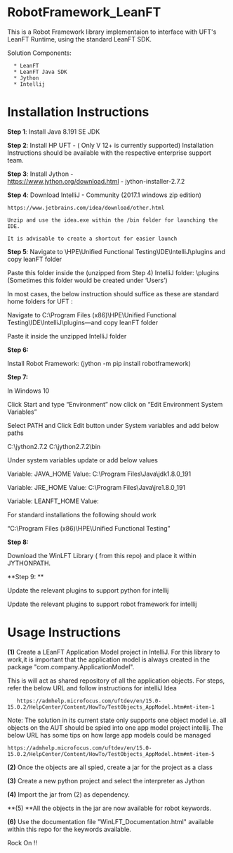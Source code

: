 # RobotFramework_LeanFT

This is a Robot Framework library implementaion to interface with UFT's LeanFT Runtime, using the standard LeanFT SDK.

Solution Components: 

      * LeanFT
      * LeanFT Java SDK
      * Jython
      * Intellij

# Installation Instructions

**Step 1**: Install Java 8.191 SE JDK 

**Step 2**: Install HP UFT - ( Only V 12+ is currently supported)
	Installation Instructions should be available with the respective enterprise support team.

**Step 3**: Install Jython -   
	https://www.jython.org/download.html    -  jython-installer-2.7.2

**Step 4**: Download IntelliJ - Community (2017.1 windows zip edition)

	https://www.jetbrains.com/idea/download/other.html
	
	Unzip and use the idea.exe within the /bin folder for launching the IDE.
	
	It is advisable to create a shortcut for easier launch

**Step 5**: Navigate to <UFT Home>\HPE\Unified Functional Testing\IDE\IntelliJ\plugins and copy leanFT folder
	
Paste this folder inside the (unzipped from Step 4) IntelliJ folder: <IntelliJ Home>\plugins (Sometimes this folder would be created under ‘Users’)
	
In most cases, the below instruction should suffice as these are standard home folders for UFT : 
	
Navigate to C:\Program Files (x86)\HPE\Unified Functional Testing\IDE\IntelliJ\plugins—and copy leanFT folder

Paste it inside the unzipped IntelliJ folder
	
**Step 6:**
	
Install Robot Framework:
	(jython -m pip install robotframework)

**Step 7:**

In Windows 10
	
Click Start and type “Environment” now click on “Edit Environment System Variables”

Select PATH and Click Edit button under System variables and add below paths

C:\jython2.7.2
C:\jython2.7.2\bin

Under system variables update or add below values

Variable: JAVA_HOME
Value: C:\Program Files\Java\jdk1.8.0_191

Variable: JRE_HOME
Value: C:\Program Files\Java\jre1.8.0_191

Variable: LEANFT_HOME
Value: <UFT Home>

For standard installations the following should work

“C:\Program Files (x86)\HPE\Unified Functional Testing”

**Step 8:** 

  Download the WinLFT Library ( from this repo) and place it within JYTHONPATH.
  
**Step 9: **
  
  Update the relevant plugins to support python for intellij 
	
  Update the relevant plugins to support robot framework for intellij


# Usage Instructions

**(1)** Create a LEanFT Application Model project in IntelliJ. For this library to work,it is important that the application model is always created in the package "com.company.ApplicationModel". 

This is will act as shared repository of all the application objects. For steps, refer the below URL and follow instructions for intelliJ Idea

       https://admhelp.microfocus.com/uftdev/en/15.0-15.0.2/HelpCenter/Content/HowTo/TestObjects_AppModel.htm#mt-item-1
  
 Note: The solution in its current state only supports one object model i.e. all objects on the AUT should be spied into one app model project intellij. The below URL has some tips on how large app models could be managed 
 
  	https://admhelp.microfocus.com/uftdev/en/15.0-15.0.2/HelpCenter/Content/HowTo/TestObjects_AppModel.htm#mt-item-5
	
   
**(2)** Once the objects are all spied, create a jar for the project as a class 

**(3)** Create  a new python project and select the interpreter as Jython

**(4)** Import the jar from (2) as dependency. 

**(5) **All the objects in the jar are now available for robot keywords.

**(6)** Use the documentation file "WinLFT_Documentation.html" available within this repo for the keywords available. 



Rock On !!

	



